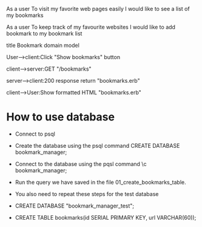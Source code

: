 
As a user
To visit my favorite web pages easily
I would like to see a list of my bookmarks

As a user
To keep track of my favourite websites
I would like to add bookmark to my bookmark list




title Bookmark domain model

User-->client:Click "Show bookmarks" button

client-->server:GET "/bookmarks"

server-->client:200 response return "bookmarks.erb"

client-->User:Show formatted HTML "bookmarks.erb"


# How to use database

- Connect to psql
- Create the database using the psql command CREATE DATABASE bookmark_manager;
- Connect to the database using the pqsl command \c bookmark_manager;
- Run the query we have saved in the file 01_create_bookmarks_table.

- You also need to repeat these steps for the test database
- CREATE DATABASE "bookmark_manager_test";
- CREATE TABLE bookmarks(id SERIAL PRIMARY KEY, url VARCHAR(60));